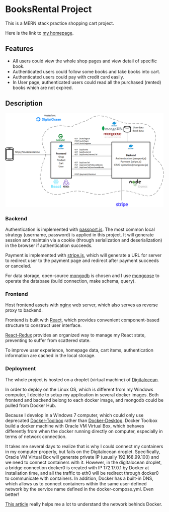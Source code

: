 # BooksRental Project

This is a MERN stack practice shopping cart project.

Here is the link to [my homepage](http://booksrental.me/).

## Features

- All users could view the whole shop pages and view detail of specific book.
- Authenticated users could follow some books and take books into cart.
- Authenticated users could pay with credit card easily.
- In User page, authenticated users could read all the purchased (rented) books which are not expired.

## Description

![architecture diagram][architecture]

[architecture]: https://github.com/jackylearn/shopping/blob/master/architecturev2.png

### Backend

Authentication is implemented with [passport.js](http://www.passportjs.org/). The most common local strategy (username, password) is applied in this project. It will generate session and maintain via a cookie (through serialization and deserialization) in the browser if authentication succeeds.

Payment is implemented with [stripe.js](https://stripe.com/docs/js), which will generate a URL for server to redirect user to the payment page and redirect after payment succeeds or canceled.

For data storage, open-source [mongodb](https://docs.mongodb.com/manual/) is chosen and I use [mongoose](https://mongoosejs.com/docs/guide.html) to operate the database (build connection, make schema, query).

### Frontend

Host frontend assets with [nginx](http://nginx.org/en/docs/) web server, which also serves as reverse proxy to backend.

Frontend is built with [React](https://reactjs.org/), which provides convenient component-based structure to construct user interface.

[React-Redux](https://react-redux.js.org/) provides an organized way to manage my React state, preventing to suffer from scattered state.

To improve user experience, homepage data, cart items, authentication information are cached in the local storage.

### Deployment

The whole project is hosted on a droplet (virtual machine) of [Digitalocean](https://www.digitalocean.com/solutions/website-hosting/).

In order to deploy on the Linux OS, which is different from my Windows computer, I decide to setup my application in several docker images.
Both frontend and backend belong to each docker image, and mongodb could be pulled from Docker Hub.

Because I develop in a Windows 7 computer, which could only use deprecated [Docker-Toolbox](https://github.com/docker/toolbox) rather than [Docker-Desktop](https://www.docker.com/products/docker-desktop). Docker Toolbox build a docker machine with Oracle VM Virtual Box, which behaves differently from when the docker running directly on computer, especially in terms of network connection.

It takes me several days to realize that is why I could connect my containers in my computer properly, but fails on the Digitalocean droplet. Specifically, Oracle VM Virtual Box will generate private IP (usually 192.168.99.100) and we need to connect containers with it. However, in the digitalocean droplet, a bridge connection docker0 is created with IP 172.17.0.1 by Docker at installation time, and all the traffic to eth0 will be redirect through docker0 to communicate with containers. In addition, Docker has a built-in DNS, which allows us to connect containers within the same user-defined network by the service name defined in the docker-compose.yml. Even better!

[This article](https://bbs.huaweicloud.com/blogs/detail/223529) really helps me a lot to understand the network behinds Docker.
